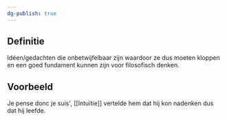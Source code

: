 ```yaml
---
dg-publish: true
---
```

## Definitie
Idéen/gedachten die onbetwijfelbaar zijn waardoor ze dus moeten kloppen en een goed fundament kunnen zijn voor filosofisch denken.

## Voorbeeld
Je pense donc je suis', [[Intuïtie]] vertelde hem dat hij kon nadenken dus dat hij leefde.
